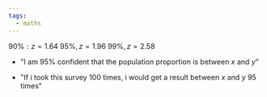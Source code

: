 ```yaml
---
tags:
  - maths
---
```

$90\% : z=1.64$
$95\%, z=1.96$
$99\%, z=2.58$

- "I am $95\%$ confident that the population proportion is between $x$ and $y$"

- "If i took this survey $100$ times, i would get a result between $x$ and $y$ $95$ times"